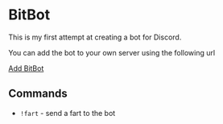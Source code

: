 # BitBot
This is my first attempt at creating a bot for Discord.

You can add the bot to your own server using the following url

[Add BitBot](https://discordapp.com/oauth2/authorize?client_id=640663946571022336&scope=bot)

## Commands

* `!fart` - send a fart to the bot
